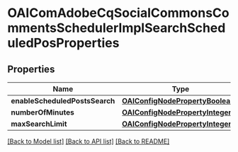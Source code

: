 # OAIComAdobeCqSocialCommonsCommentsSchedulerImplSearchScheduledPosProperties

## Properties
Name | Type | Description | Notes
------------ | ------------- | ------------- | -------------
**enableScheduledPostsSearch** | [**OAIConfigNodePropertyBoolean***](OAIConfigNodePropertyBoolean.md) |  | [optional] 
**numberOfMinutes** | [**OAIConfigNodePropertyInteger***](OAIConfigNodePropertyInteger.md) |  | [optional] 
**maxSearchLimit** | [**OAIConfigNodePropertyInteger***](OAIConfigNodePropertyInteger.md) |  | [optional] 

[[Back to Model list]](../README.md#documentation-for-models) [[Back to API list]](../README.md#documentation-for-api-endpoints) [[Back to README]](../README.md)


